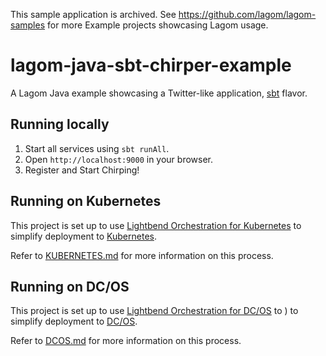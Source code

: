 
This sample application is archived. See https://github.com/lagom/lagom-samples for more Example projects showcasing Lagom usage.

# lagom-java-sbt-chirper-example

A Lagom Java example showcasing a Twitter-like application, [sbt](https://www.scala-sbt.org/) flavor.

## Running locally

1) Start all services using `sbt runAll`.
2) Open `http://localhost:9000` in your browser.
3) Register and Start Chirping!

## Running on Kubernetes

This project is set up to use [Lightbend Orchestration for Kubernetes](https://developer.lightbend.com/docs/lightbend-orchestration-kubernetes/latest/) to simplify deployment to [Kubernetes](https://kubernetes.io/).

Refer to [KUBERNETES.md](KUBERNETES.md) for more information on this process.

## Running on DC/OS

This project is set up to use [Lightbend Orchestration for DC/OS](<todo>) to
) to simplify deployment to [DC/OS](https://dcos.io/).

Refer to [DCOS.md](DCOS.md) for more information on this process.
